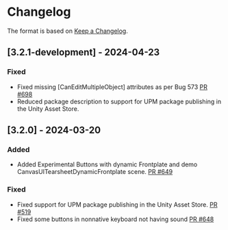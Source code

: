 # Changelog

The format is based on [Keep a Changelog](https://keepachangelog.com/en/1.1.0/).

## [3.2.1-development] - 2024-04-23

### Fixed

* Fixed missing [CanEditMultipleObject] attributes as per Bug 573 [PR #698](https://github.com/MixedRealityToolkit/MixedRealityToolkit-Unity/pull/698)
* Reduced package description to support for UPM package publishing in the Unity Asset Store.

## [3.2.0] - 2024-03-20

### Added

* Added Experimental Buttons with dynamic Frontplate and demo CanvasUITearsheetDynamicFrontplate scene. [PR #649](https://github.com/MixedRealityToolkit/MixedRealityToolkit-Unity/pull/649)

### Fixed

* Fixed support for UPM package publishing in the Unity Asset Store. [PR #519](https://github.com/MixedRealityToolkit/MixedRealityToolkit-Unity/pull/519)
* Fixed some buttons in nonnative keyboard not having sound [PR #648](https://github.com/MixedRealityToolkit/MixedRealityToolkit-Unity/pull/648)
